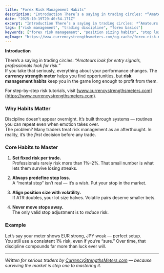 ```yaml
---
title: "Forex Risk Management Habits"
description: "Introduction There’s a saying in trading circles: *“Amateurs look for entry signals, professionals look for risk..."
date: "2025-10-19T20:40:54.171Z"
excerpt: "Introduction There’s a saying in trading circles: *“Amateurs look for entry signals, professionals look for risk.”* If you take that seriously, everything about your performance changes. The currency strength meter helps you find opportunities, but risk management habits keep you in the game long enough to profit from them. For..."
tags: ["risk management", "trading discipline", "forex basics"]
keywords: ["forex risk management", "position sizing habits", "stop loss strategy", "forex trading discipline", "risk reward mindset"]
ogImage: "https://www.currencystrengthsmeters.com/og-cache/forex-risk-management-habits.jpg"
---
```

**Introduction**

There’s a saying in trading circles: *“Amateurs look for entry signals, professionals look for risk.”*  
If you take that seriously, everything about your performance changes. The **currency strength meter** helps you find opportunities, but **risk management habits** keep you in the game long enough to profit from them.

For step-by-step risk tutorials, visit [www.currencystrengthsmeters.com](https://www.currencystrengthsmeters.com).

### Why Habits Matter

Discipline doesn’t appear overnight. It’s built through systems — routines you can repeat even when emotion takes over.  
The problem? Many traders treat risk management as an afterthought. In reality, it’s the *first* decision before any trade.

### Core Habits to Master

1. **Set fixed risk per trade.**  
   Professionals rarely risk more than 1%–2%. That small number is what lets them survive losing streaks.

2. **Always predefine stop loss.**  
   A “mental stop” isn’t real — it’s a wish. Put your stop in the market.

3. **Align position size with volatility.**  
   If ATR doubles, your lot size halves. Volatile pairs deserve smaller bets.

4. **Never move stops away.**  
   The only valid stop adjustment is to *reduce* risk.

### Example

Let’s say your meter shows EUR strong, JPY weak — perfect setup.  
You still use a consistent 1% risk, even if you’re “sure.” Over time, that discipline compounds far more than luck ever will.

---

*Written for serious traders by [CurrencyStrengthsMeters.com](https://www.currencystrengthsmeters.com) — because surviving the market is step one to mastering it.*
